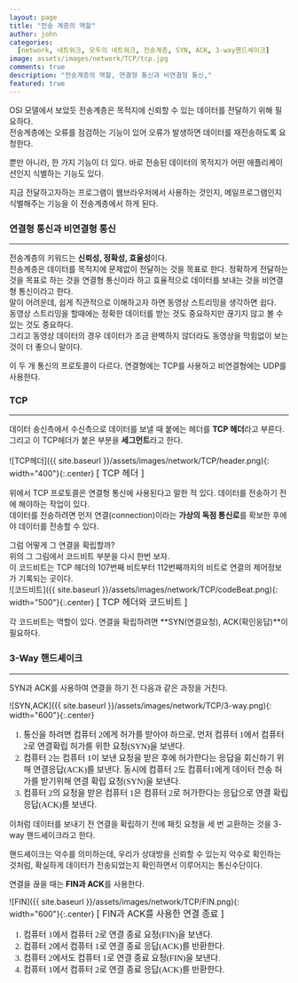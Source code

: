 ```yaml
---
layout: page
title: "전송 계층의 역할"
author: john
categories:
  [network, 네트워크, 모두의 네트워크, 전송계층, SYN, ACK, 3-way핸드셰이크]
image: assets/images/network/TCP/tcp.jpg
comments: true
description: "전송계층의 역할, 연결형 통신과 비연결형 통신,"
featured: true
---
```


OSI 모델에서 보았듯 전송계층은 목적지에 신뢰할 수 있는 데이터를 전달하기 위해 필요하다. <br>
전송계층에는 <span class="color--red">오류를 점검하는 기능</span>이 있어 오류가 발생하면 데이터를 재전송하도록 요청한다.<br>

뿐만 아니라, 한 가지 기능이 더 있다. 바로 <span class="color--red">전송된 데이터의 목적지가 어떤 애플리케이션인지 식별하는 기능</span>도 있다.<br>

지금 전달하고자하는 프로그램이 웹브라우저에서 사용하는 것인지, 메일프로그램인지 식별해주는 기능을 이 전송계층에서 하게 된다.

### 연결형 통신과 비연결형 통신

---

전송계층의 키워드는 **신뢰성, 정확성, 효율성**이다. <br>
전송계층은 데이터를 목적지에 문제없이 전달하는 것을 목표로 한다. 정확하게 전달하는 것을 목표로 하는 것을 <span class="color--red">연결형 통신</span>이라 하고 효율적으로 데이터를 보내는 것을 <span class="color--red">비연결형 통신</span>이라고 한다. <br>
말이 어려운데, 쉽게 직관적으로 이해하고자 하면 동영상 스트리밍을 생각하면 쉽다. <br>
동영상 스트리밍을 할때에는 정확한 데이터를 받는 것도 중요하지만 끊기지 않고 볼 수 있는 것도 중요하다. <br>그리고 동영상 데이터의 경우 데이터가 조금 완벽하지 않더라도 동영상을 막힘없이 보는 것이 더 좋으니 말이다.<br>

이 두 개 통신의 프로토콜이 다르다. 연결형에는 <span class="color--red">TCP</span>를 사용하고 비연결형에는 <span class="color--red">UDP</span>를 사용한다.

### TCP

---

데이터 송신측에서 수신측으로 데이터를 보낼 때 붙에는 헤더를 **TCP 헤더**라고 부른다. 그리고 이 TCP헤더가 붙은 부분을 **세그먼트**라고 한다. <br><br>
![TCP헤더]({{ site.baseurl }}/assets/images/network/TCP/header.png){: width="400"}{:.center}
<small class="caption" style="font-size:1rem;">[ TCP 헤더 ]</small>
<br>

위에서 TCP 프로토콜은 연결형 통신에 사용된다고 말한 적 있다. 데이터를 전송하기 전에 해야하는 작업이 있다. <br>
데이터를 전송하려면 먼저 <span class="color--red">연결(connection)</span>이라는 **가상의 독점 통신로**를 확보한 후에야 데이터를 전송할 수 있다. <br>

그럼 어떻게 그 연결을 확립할까?<br> 위의 그 그림에서 코드비트 부분을 다시 한번 보자. <br>
이 코드비트는 TCP 헤더의 107번째 비트부터 112번째까지의 비트로 연결의 제어정보가 기록되는 곳이다. <br>
![코드비트]({{ site.baseurl }}/assets/images/network/TCP/codeBeat.png){: width="500"}{:.center}
<small class="caption" style="font-size:1rem;">[ TCP 헤더와 코드비트 ]</small>

각 코드비트는 역할이 있다. 연결을 확립하려면 **SYN(연결요청), ACK(확인응답)**이 필요하다. <br>

### 3-Way 핸드셰이크

---

SYN과 ACK를 사용하여 연결을 하기 전 다음과 같은 과정을 거친다.

![SYN,ACK]({{ site.baseurl }}/assets/images/network/TCP/3-way.png){: width="600"}{:.center}

<ol style="font-family:NotoSans; font-size:15px;">
     <li>통신을 하려면 컴퓨터 2에게 허가를 받아야 하므로, 먼저 컴퓨터 1에서 컴퓨터 2로 연결확립 허가를 위한 요청(SYN)을 보낸다.</li>
     <li>컴퓨터 2는 컴퓨터 1이 보낸 요청을 받은 후에 허가한다는 응답을 회신하기 위해 연결응답(ACK)를 보낸다. 동시에 컴퓨터 2도 컴퓨터1에게 데이터 전송 허가를 받기위해 연결 확립 요청(SYN)을 보낸다.</li>
    <li>컴퓨터 2의 요청을 받은 컴퓨터 1은 컴퓨터 2로 허가한다는 응답으로 연결 확립 응답(ACK)를 보낸다.</li>
</ol>

이처럼 데이터를 보내기 전 연결을 확립하기 전에 패킷 요청을 세 번 교환하는 것을 <span class="color--red">3-way 핸드셰이크</span>라고 한다.<br>

핸드셰이크는 악수를 의미하는데, 우리가 상대방을 신뢰할 수 있는지 악수로 확인하는 것처럼, 확실하게 데이터가 전송되었는지 확인하면서 이루어지는 통신수단이다. <br>

연결을 끊을 때는 **FIN과 ACK**를 사용한다.

![FIN]({{ site.baseurl }}/assets/images/network/TCP/FIN.png){: width="600"}{:.center}
<small class="caption" style="font-size:1rem;">[ FIN과 ACK를 사용한 연결 종료 ]</small>

<ol style="font-family:NotoSans; font-size:15px;">
     <li>컴퓨터 1에서 컴퓨터 2로 연결 종료 요청(FIN)을 보낸다.</li>
     <li>컴퓨터 2에서 컴퓨터 1로 연결 종료 응답(ACK)를 반환한다.</li>
    <li>컴퓨터 2에서도 컴퓨터 1로 연결 종료 요청(FIN)을 보낸다.</li>
    <li>컴퓨터 1에서 컴퓨터 2로 연결 종료 응답(ACK)를 반환한다.</li>
</ol>
